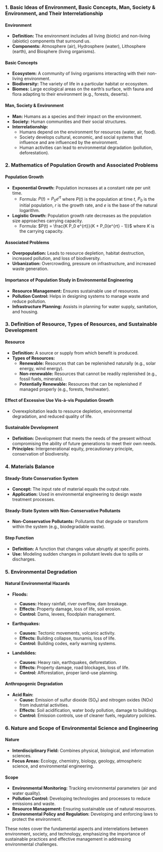 ### 1. Basic Ideas of Environment, Basic Concepts, Man, Society & Environment, and Their Interrelationship

#### Environment
- **Definition:** The environment includes all living (biotic) and non-living (abiotic) components that surround us.
- **Components:** Atmosphere (air), Hydrosphere (water), Lithosphere (earth), and Biosphere (living organisms).

#### Basic Concepts
- **Ecosystem:** A community of living organisms interacting with their non-living environment.
- **Biodiversity:** The variety of life in a particular habitat or ecosystem.
- **Biomes:** Large ecological areas on the earth’s surface, with fauna and flora adapting to their environment (e.g., forests, deserts).

#### Man, Society & Environment
- **Man:** Humans as a species and their impact on the environment.
- **Society:** Human communities and their social structures.
- **Interrelationship:** 
  - Humans depend on the environment for resources (water, air, food).
  - Society develops cultural, economic, and social systems that influence and are influenced by the environment.
  - Human activities can lead to environmental degradation (pollution, deforestation).

### 2. Mathematics of Population Growth and Associated Problems

#### Population Growth
- **Exponential Growth:** Population increases at a constant rate per unit time.
  - Formula: $P(t) = P_0 e^{rt}$ where $P(t)$ is the population at time $t$, $P_0$ is the initial population, $r$ is the growth rate, and $e$ is the base of the natural logarithm.
- **Logistic Growth:** Population growth rate decreases as the population size approaches carrying capacity.
  - Formula: $P(t) = \frac{K P_0 e^{rt}}{K + P_0(e^{rt} - 1)}$ where $K$ is the carrying capacity.

#### Associated Problems
- **Overpopulation:** Leads to resource depletion, habitat destruction, increased pollution, and loss of biodiversity.
- **Urbanization:** Overcrowding, pressure on infrastructure, and increased waste generation.

#### Importance of Population Study in Environmental Engineering
- **Resource Management:** Ensures sustainable use of resources.
- **Pollution Control:** Helps in designing systems to manage waste and reduce pollution.
- **Infrastructure Planning:** Assists in planning for water supply, sanitation, and housing.

### 3. Definition of Resource, Types of Resources, and Sustainable Development

#### Resource
- **Definition:** A source or supply from which benefit is produced.
- **Types of Resources:**
  - **Renewable:** Resources that can be replenished naturally (e.g., solar energy, wind energy).
  - **Non-renewable:** Resources that cannot be readily replenished (e.g., fossil fuels, minerals).
  - **Potentially Renewable:** Resources that can be replenished if managed properly (e.g., forests, freshwater).

#### Effect of Excessive Use Vis-à-vis Population Growth
- Overexploitation leads to resource depletion, environmental degradation, and reduced quality of life.

#### Sustainable Development
- **Definition:** Development that meets the needs of the present without compromising the ability of future generations to meet their own needs.
- **Principles:** Intergenerational equity, precautionary principle, conservation of biodiversity.

### 4. Materials Balance

#### Steady-State Conservation System
- **Concept:** The input rate of material equals the output rate.
- **Application:** Used in environmental engineering to design waste treatment processes.

#### Steady-State System with Non-Conservative Pollutants
- **Non-Conservative Pollutants:** Pollutants that degrade or transform within the system (e.g., biodegradable waste).

#### Step Function
- **Definition:** A function that changes value abruptly at specific points.
- **Use:** Modeling sudden changes in pollutant levels due to spills or discharges.

### 5. Environmental Degradation

#### Natural Environmental Hazards
- **Floods:**
  - **Causes:** Heavy rainfall, river overflow, dam breakage.
  - **Effects:** Property damage, loss of life, soil erosion.
  - **Control:** Dams, levees, floodplain management.

- **Earthquakes:**
  - **Causes:** Tectonic movements, volcanic activity.
  - **Effects:** Building collapse, tsunamis, loss of life.
  - **Control:** Building codes, early warning systems.

- **Landslides:**
  - **Causes:** Heavy rain, earthquakes, deforestation.
  - **Effects:** Property damage, road blockages, loss of life.
  - **Control:** Afforestation, proper land-use planning.

#### Anthropogenic Degradation
- **Acid Rain:**
  - **Cause:** Emission of sulfur dioxide (SO₂) and nitrogen oxides (NOx) from industrial activities.
  - **Effects:** Soil acidification, water body pollution, damage to buildings.
  - **Control:** Emission controls, use of cleaner fuels, regulatory policies.

### 6. Nature and Scope of Environmental Science and Engineering

#### Nature
- **Interdisciplinary Field:** Combines physical, biological, and information sciences.
- **Focus Areas:** Ecology, chemistry, biology, geology, atmospheric science, and environmental engineering.

#### Scope
- **Environmental Monitoring:** Tracking environmental parameters (air and water quality).
- **Pollution Control:** Developing technologies and processes to reduce emissions and waste.
- **Resource Management:** Ensuring sustainable use of natural resources.
- **Environmental Policy and Regulation:** Developing and enforcing laws to protect the environment.

These notes cover the fundamental aspects and interrelations between environment, society, and technology, emphasizing the importance of sustainable practices and effective management in addressing environmental challenges.